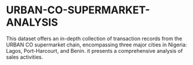# URBAN-CO-SUPERMARKET-ANALYSIS
This dataset offers an in-depth collection of transaction records from the URBAN CO supermarket chain, encompassing three major cities in Nigeria: Lagos, Port-Harcourt, and Benin. it presents a comprehensive analysis of sales activities. 
